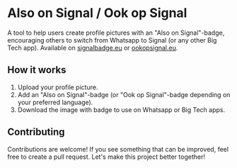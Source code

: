 # Also on Signal / Ook op Signal

A tool to help users create profile pictures with an "Also on Signal"-badge, encouraging others to switch from Whatsapp to Signal (or any other Big Tech app). Available on [signalbadge.eu](https://www.signalbadge.eu)
 or [ookopsignal.eu](https://www.ookopsignal.eu).

## How it works
1. Upload your profile picture.
2. Add an "Also on Signal"-badge (or "Ook op Signal"-badge depending on your preferred language).
3. Download the image with badge to use on Whatsapp or Big Tech apps.

## Contributing
Contributions are welcome! If you see something that can be improved, feel free to create a pull request. Let's make this project better together!
